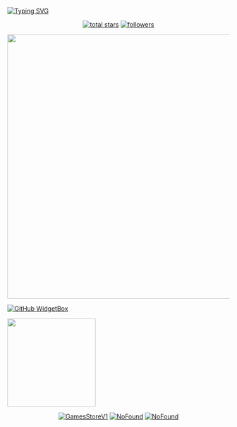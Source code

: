 [![Typing SVG](https://readme-typing-svg.herokuapp.com?font=Yellowtail&color=%23000000&size=30&center=true&vCenter=true&lines=Wellcome+to+kazuyagodsz;MyhobbyProggrammers;I+live+in+Indonesia)](https://git.io/typing-svg)

<p align="center">
  <a href="https://github.com/kazuyagodsz?tab=repositories&sort=stargazers">
    <img alt="total stars" title="Total stars on GitHub" src="https://custom-icon-badges.herokuapp.com/badge/dynamic/json?logo=star&color=55960c&labelColor=488207&label=Stars&style=for-the-badge&query=%24.stars&url=https://api.github-star-counter.workers.dev/user/kazuyagodsz"/></a>
  <a href="https://github.com/kazuyagodsz?tab=followers">
    <img alt="followers" title="Follow me on Github" src="https://custom-icon-badges.herokuapp.com/github/followers/kazuyagodsz?color=236ad3&labelColor=1155ba&style=for-the-badge&logo=person-add&label=Follow&logoColor=white"/></a>
</p>

<img src="https://github-widgetbox.vercel.app/api/profile?username=kazuyagodsz&data=followers,repositories,stars,commits" width="600">

[![GitHub WidgetBox](https://github-widgetbox.vercel.app/api/skills?names=js,php,python,html,css,json,bash)](https://github.com/kazuyagodsz)

<img style="height: 200px" src="https://bad-apple-github-readme.vercel.app/api?show_bg=1&username=kazuyagodsz"></a>

<p align="center">
<a href="https://github.com/kazuyagodsz/GamesStoreV1"><img title="GamesStoreV1" src="https://github-readme-stats.vercel.app/api/pin/?username=kazuyagodsz&repo=GamesStoreV1&theme=white"></a>
<a href="https://github.com/kazuyagodsz/NoFound"><img title="NoFound" src="https://github-readme-stats.vercel.app/api/pin/?username=kazuyagodsz&repo=kazuyagodsz&theme=buefy"></a>
<a href="https://github.com/kazuyagodsz/NoFound"><img title="NoFound" src="https://github-readme-stats.vercel.app/api/pin/?username=kazuyagodsz&repo=kazuyagodsz&theme=graywhite"></a>

</p>
